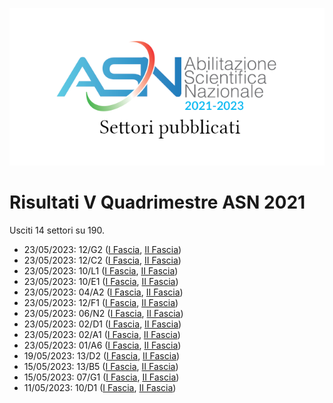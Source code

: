 ![logo](img/logo-2021.png)

# Risultati V Quadrimestre ASN 2021

Usciti 14 settori su 190.

- 23/05/2023: 12/G2 ([I Fascia](https://asn21.cineca.it/pubblico/miur/esito/12%252FG2/1/5), [II Fascia](https://asn21.cineca.it/pubblico/miur/esito/12%252FG2/2/5))
- 23/05/2023: 12/C2 ([I Fascia](https://asn21.cineca.it/pubblico/miur/esito/12%252FC2/1/5), [II Fascia](https://asn21.cineca.it/pubblico/miur/esito/12%252FC2/2/5))
- 23/05/2023: 10/L1 ([I Fascia](https://asn21.cineca.it/pubblico/miur/esito/10%252FL1/1/5), [II Fascia](https://asn21.cineca.it/pubblico/miur/esito/10%252FL1/2/5))
- 23/05/2023: 10/E1 ([I Fascia](https://asn21.cineca.it/pubblico/miur/esito/10%252FE1/1/5), [II Fascia](https://asn21.cineca.it/pubblico/miur/esito/10%252FE1/2/5))
- 23/05/2023: 04/A2 ([I Fascia](https://asn21.cineca.it/pubblico/miur/esito/04%252FA2/1/5), [II Fascia](https://asn21.cineca.it/pubblico/miur/esito/04%252FA2/2/5))
- 23/05/2023: 12/F1 ([I Fascia](https://asn21.cineca.it/pubblico/miur/esito/12%252FF1/1/5), [II Fascia](https://asn21.cineca.it/pubblico/miur/esito/12%252FF1/2/5))
- 23/05/2023: 06/N2 ([I Fascia](https://asn21.cineca.it/pubblico/miur/esito/06%252FN2/1/5), [II Fascia](https://asn21.cineca.it/pubblico/miur/esito/06%252FN2/2/5))
- 23/05/2023: 02/D1 ([I Fascia](https://asn21.cineca.it/pubblico/miur/esito/02%252FD1/1/5), [II Fascia](https://asn21.cineca.it/pubblico/miur/esito/02%252FD1/2/5))
- 23/05/2023: 02/A1 ([I Fascia](https://asn21.cineca.it/pubblico/miur/esito/02%252FA1/1/5), [II Fascia](https://asn21.cineca.it/pubblico/miur/esito/02%252FA1/2/5))
- 23/05/2023: 01/A6 ([I Fascia](https://asn21.cineca.it/pubblico/miur/esito/01%252FA6/1/5), [II Fascia](https://asn21.cineca.it/pubblico/miur/esito/01%252FA6/2/5))
- 19/05/2023: 13/D2 ([I Fascia](https://asn21.cineca.it/pubblico/miur/esito/13%252FD2/1/5), [II Fascia](https://asn21.cineca.it/pubblico/miur/esito/13%252FD2/2/5))
- 15/05/2023: 13/B5 ([I Fascia](https://asn21.cineca.it/pubblico/miur/esito/13%252FB5/1/5), [II Fascia](https://asn21.cineca.it/pubblico/miur/esito/13%252FB5/2/5))
- 15/05/2023: 07/G1 ([I Fascia](https://asn21.cineca.it/pubblico/miur/esito/07%252FG1/1/5), [II Fascia](https://asn21.cineca.it/pubblico/miur/esito/07%252FG1/2/5))
- 11/05/2023: 10/D1 ([I Fascia](https://asn21.cineca.it/pubblico/miur/esito/10%252FD1/1/5), [II Fascia](https://asn21.cineca.it/pubblico/miur/esito/10%252FD1/2/5))
